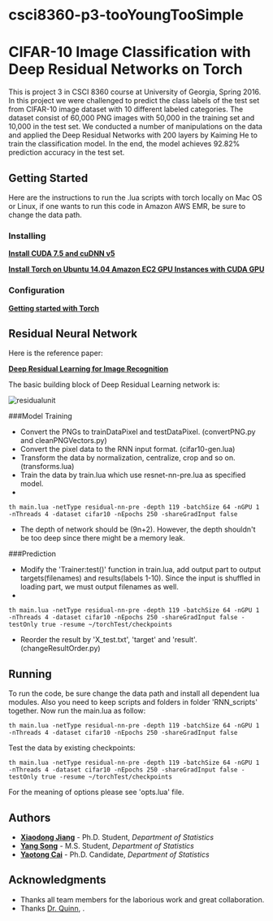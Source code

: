 # csci8360-p3-tooYoungTooSimple

#  CIFAR-10 Image Classification with Deep Residual Networks on Torch

This is project 3 in CSCI 8360 course at University of Georgia, Spring 2016. In this project we were challenged to predict the class labels of the test set from CIFAR-10 image dataset with 10 different labeled categories. The dataset consist of 60,000 PNG images with 50,000 in the training set and 10,000 in the test set. We conducted a number of manipulations on the data and applied the Deep Residual Networks with 200 layers by Kaiming He to train the classification model. In the end, the model achieves 92.82% prediction accuracy in the test set.

## Getting Started

Here are the instructions to run the .lua scripts with torch locally on Mac OS or Linux, if one wants to run this code in Amazon AWS EMR, be sure to change the data path.


### Installing
**[Install CUDA 7.5 and cuDNN v5](https://www.tensorflow.org/versions/r0.11/get_started/os_setup.html#optional-install-cuda-gpus-on-linux)**

**[Install Torch on Ubuntu 14.04 Amazon EC2 GPU Instances with CUDA GPU](https://github.com/brotchie/torch-ubuntu-gpu-ec2-install)**

### Configuration
**[Getting started with Torch](http://torch.ch/docs/getting-started.html)**


## Residual Neural Network
Here is the reference paper:

**[Deep Residual Learning for Image Recognition](https://arxiv.org/pdf/1512.03385v1.pdf)**

The basic building block of Deep Residual Learning network is:

![residualunit](csci8360-p3-tooYoungTooSimple/residualunit.png)

###Model Training
* Convert the PNGs to trainDataPixel and testDataPixel. (convertPNG.py and cleanPNGVectors.py) 
* Convert the pixel data to the RNN input format. (cifar10-gen.lua)
* Transform the data by normalization, centralize, crop and so on. (transforms.lua)
* Train the data by train.lua which use resnet-nn-pre.lua as specified model.
* 
```
th main.lua -netType residual-nn-pre -depth 119 -batchSize 64 -nGPU 1 -nThreads 4 -dataset cifar10 -nEpochs 250 -shareGradInput false
```
* The depth of network should be (9n+2). However, the depth shouldn't be too deep since there might be a memory leak.

###Prediction

* Modify the 'Trainer:test()' function in train.lua, add output part to output targets(filenames) and results(labels 1-10). Since the input is shuffled in loading part, we must output filenames as well.
* 
```
th main.lua -netType residual-nn-pre -depth 119 -batchSize 64 -nGPU 1 -nThreads 4 -dataset cifar10 -nEpochs 250 -shareGradInput false -testOnly true -resume ~/torchTest/checkpoints
```
* Reorder the result by 'X_test.txt', 'target' and 'result'. (changeResultOrder.py)


## Running
To run the code, be sure change the data path and install all dependent lua modules. Also you need to keep scripts and folders in folder 'RNN_scripts' together. Now run the main.lua as follow:

```
th main.lua -netType residual-nn-pre -depth 119 -batchSize 64 -nGPU 1 -nThreads 4 -dataset cifar10 -nEpochs 250 -shareGradInput false 
```

Test the data by existing checkpoints:

```
th main.lua -netType residual-nn-pre -depth 119 -batchSize 64 -nGPU 1 -nThreads 4 -dataset cifar10 -nEpochs 250 -shareGradInput false -testOnly true -resume ~/torchTest/checkpoints
```

For the meaning of options please see 'opts.lua' file.

## Authors

* **[Xiaodong Jiang](https://www.linkedin.com/in/xiaodongjiang)** - Ph.D. Student, *Department of Statistics*
* **[Yang Song](https://www.linkedin.com/in/yang-song-74298a118/en)** - M.S. Student, *Department of Statistics*
* **[Yaotong Cai](https://www.linkedin.com/in/yaotong-colin-cai-410ab026)** - Ph.D. Candidate, *Department of Statistics*

## Acknowledgments

* Thanks all team members for the laborious work and great collaboration.
* Thanks [Dr. Quinn](http://cobweb.cs.uga.edu/~squinn/), .
